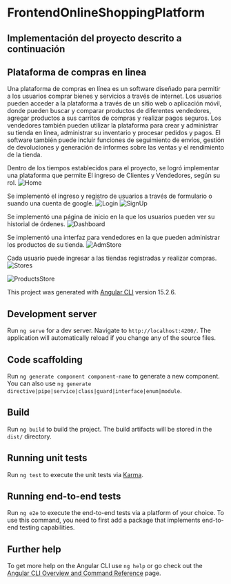 # FrontendOnlineShoppingPlatform
## Implementación del proyecto descrito a continuación
## Plataforma de compras en linea

Una plataforma de compras en línea es un software diseñado para permitir a los usuarios comprar bienes y servicios a través de internet. Los usuarios pueden acceder a la plataforma a través de un sitio web o aplicación móvil, donde pueden buscar y comparar productos de diferentes vendedores, agregar productos a sus carritos de compras y realizar pagos seguros. Los vendedores también pueden utilizar la plataforma para crear y administrar su tienda en línea, administrar su inventario y procesar pedidos y pagos. El software también puede incluir funciones de seguimiento de envíos, gestión de devoluciones y generación de informes sobre las ventas y el rendimiento de la tienda.

Dentro de los tiempos establecidos para el proyecto, se logró implementar una plataforma que permite El ingreso de Clientes y Vendedores, según su rol.
![Home](https://user-images.githubusercontent.com/68021847/232731037-787f4e6c-7caf-4b8f-8026-c5f2b7063126.JPG)


Se implementó el ingreso y registro de usuarios a través de formulario o suando una cuenta de google.
![Login](https://user-images.githubusercontent.com/68021847/232731075-85ce7de7-ef0d-4f77-be5a-f4e916fb88bf.JPG)
![SignUp](https://user-images.githubusercontent.com/68021847/232731097-eca893bd-693d-4f78-83b0-f926b3d59110.JPG)


Se implementó una página de inicio en la que los usuarios pueden ver su historial de órdenes.
![Dashboard](https://user-images.githubusercontent.com/68021847/232730068-2a903267-f0d3-4986-b710-725248e97a7b.JPG)

Se implementó una interfaz para vendedores en la que pueden administrar los productos de su tienda.
![AdmStore](https://user-images.githubusercontent.com/68021847/232729955-3c6791f5-2874-49a4-8d07-e52d7126fd18.JPG)

Cada usuario puede ingresar a las tiendas registradas y realizar compras.
![Stores](https://user-images.githubusercontent.com/68021847/232730192-bb5fe811-e193-40c1-8eca-64b4402812d8.JPG)

![ProductsStore](https://user-images.githubusercontent.com/68021847/232730122-7a593fe0-8047-4eb2-8dd9-fa1d6097969c.JPG)

This project was generated with [Angular CLI](https://github.com/angular/angular-cli) version 15.2.6.

## Development server

Run `ng serve` for a dev server. Navigate to `http://localhost:4200/`. The application will automatically reload if you change any of the source files.

## Code scaffolding

Run `ng generate component component-name` to generate a new component. You can also use `ng generate directive|pipe|service|class|guard|interface|enum|module`.

## Build

Run `ng build` to build the project. The build artifacts will be stored in the `dist/` directory.

## Running unit tests

Run `ng test` to execute the unit tests via [Karma](https://karma-runner.github.io).

## Running end-to-end tests

Run `ng e2e` to execute the end-to-end tests via a platform of your choice. To use this command, you need to first add a package that implements end-to-end testing capabilities.

## Further help

To get more help on the Angular CLI use `ng help` or go check out the [Angular CLI Overview and Command Reference](https://angular.io/cli) page.
